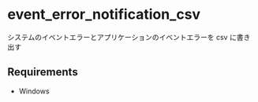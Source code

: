 # event_error_notification_csv 
システムのイベントエラーとアプリケーションのイベントエラーを csv に書き出す

## Requirements  
- Windows
